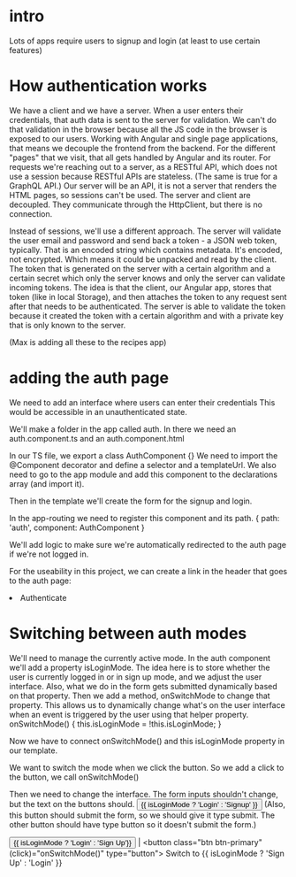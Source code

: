# intro
Lots of apps require users to signup and login (at least to use certain features)

# How authentication works
We have a client and we have a server.
When a user enters their credentials, that auth data is sent to the server for validation. We can't do that validation in the browser because all the JS code in the browser is exposed to our users. 
Working with Angular and single page applications, that means we decouple the frontend from the backend. For the different "pages" that we visit, that all gets handled by Angular and its router.
For requests we're reaching out to a server, as a RESTful API, which does not use a session because RESTful APIs are stateless. (The same is true for a GraphQL API.)
Our server will be an API, it is not a server that renders the HTML pages, so sessions can't be used. The server and client are decoupled. They communicate through the HttpClient, but there is no connection.

Instead of sessions, we'll use a different approach. The server will validate the user email and password and send back a token - a JSON web token, typically. That is an encoded string which contains metadata. It's encoded, not encrypted. Which means it could be unpacked and read by the client. The token that is generated on the server with a certain algorithm and a certain secret which only the server knows and only the server can validate incoming tokens. 
The idea is that the client, our Angular app, stores that token (like in local Storage), and then attaches the token to any request sent after that needs to be authenticated. 
The server is able to validate the token because it created the token with a certain algorithm and with a private key that is only known to the server.

(Max is adding all these to the recipes app)
# adding the auth page
We need to add an interface where users can enter their credentials
This would be accessible in an unauthenticated state.

We'll make a folder in the app called auth.
In there we need an auth.component.ts and an auth.component.html

In our TS file, we export a class AuthComponent {}
We need to import the @Component decorator and define a selector and a templateUrl.
We also need to go to the app module and add this component to the declarations array (and import it).

Then in the template we'll create the form for the signup and login.

In the app-routing we need to register this component and its path.
{ path: 'auth', component: AuthComponent }

We'll add logic to make sure we're automatically redirected to the auth page if we're not logged in.

For the useability in this project, we can create a link in the header that goes to the auth page:
<li routerLinkActive="active"><a routerLink="/auth">Authenticate</a></li>

# Switching between auth modes
We'll need to manage the currently active mode.
In the auth component we'll add a property isLoginMode. The idea here is to store whether the user is currently logged in or in sign up mode, and we adjust the user interface. Also, what we do in the form gets submitted dynamically based on that property.
Then we add a method, onSwitchMode to change that property.
This allows us to dynamically change what's on the user interface when an event is triggered by the user using that helper property.
    onSwitchMode() {
        this.isLoginMode = !this.isLoginMode;
    }

Now we have to connect onSwitchMode() and this isLoginMode property in our template.

We want to switch the mode when we click the button.
So we add a click to the button, we call onSwitchMode()

Then we need to change the interface. The form inputs shouldn't change, but the text on the buttons should.
<button class="btn btn-primary" type="submit">{{ isLoginMode ? 'Login' : 'Signup' }}</button>
(Also, this button should submit the form, so we should give it type submit. The other button should have type button so it doesn't submit the form.)
            <div>
                <button class="btn btn-primary" type="submit">
                    {{ isLoginMode ? 'Login' : 'Sign Up'}}
                </button> |
                <button class="btn btn-primary" (click)="onSwitchMode()" type="button">
                    Switch to {{ isLoginMode ? 'Sign Up' : 'Login' }}
                </button>
            </div>



